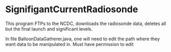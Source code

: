# SignifigantCurrentRadiosonde
This program FTPs to the NCDC, downloads the radiosonde data, deletes all but the final launch and significant levels. 

In file BalloonDataGatherer.java, one will need to edit the path where they want data to be manipulated in.  Must have permission to edit
